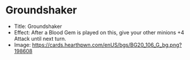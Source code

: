 # Groundshaker
- Title:  Groundshaker
- Effect:  After a Blood Gem is played on this, give your other minions +4 Attack until next turn.
- Image:  https://cards.hearthpwn.com/enUS/bgs/BG20_106_G_bg.png?198608
